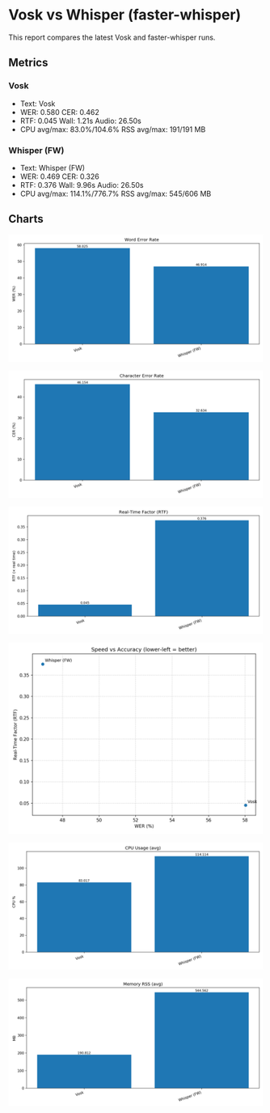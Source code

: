 # Vosk vs Whisper (faster-whisper)

This report compares the latest Vosk and faster-whisper runs.

## Metrics

### Vosk
- Text: Vosk
- WER: 0.580  CER: 0.462
- RTF: 0.045  Wall: 1.21s  Audio: 26.50s
- CPU avg/max: 83.0%/104.6%  RSS avg/max: 191/191 MB

### Whisper (FW)
- Text: Whisper (FW)
- WER: 0.469  CER: 0.326
- RTF: 0.376  Wall: 9.96s  Audio: 26.50s
- CPU avg/max: 114.1%/776.7%  RSS avg/max: 545/606 MB

## Charts

![asr_wer_latest.png](graphs/vosk_vs_fw/asr_wer_latest.png)

![asr_cer_latest.png](graphs/vosk_vs_fw/asr_cer_latest.png)

![asr_rtf_latest.png](graphs/vosk_vs_fw/asr_rtf_latest.png)

![asr_speed_accuracy_latest.png](graphs/vosk_vs_fw/asr_speed_accuracy_latest.png)

![asr_cpu_avg_latest.png](graphs/vosk_vs_fw/asr_cpu_avg_latest.png)

![asr_rss_avg_latest.png](graphs/vosk_vs_fw/asr_rss_avg_latest.png)

